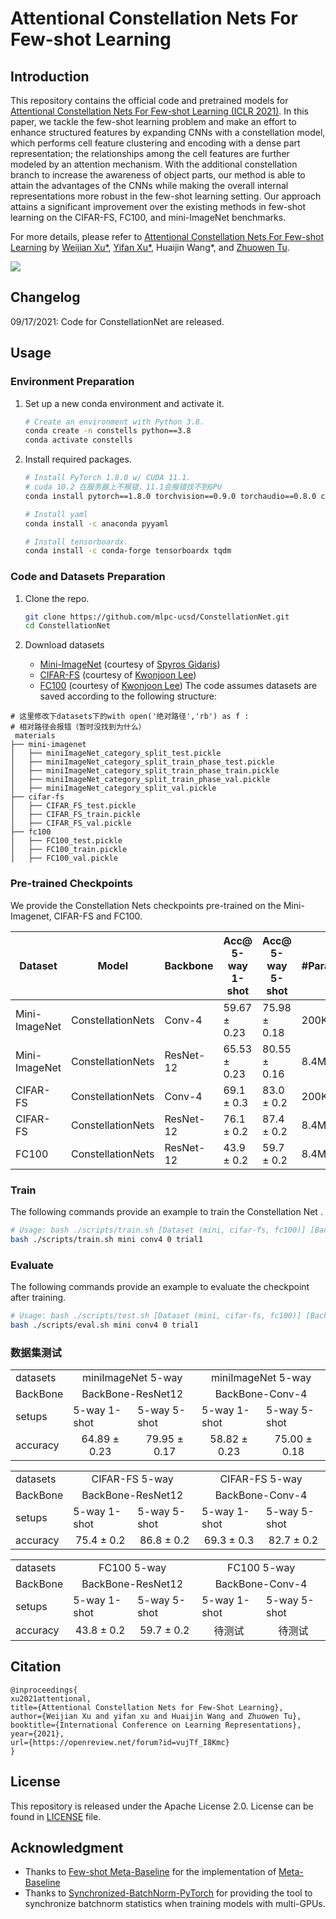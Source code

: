 # Attentional Constellation Nets For Few-shot Learning

## Introduction
This repository contains the official code and pretrained models for [Attentional Constellation Nets For Few-shot Learning (ICLR 2021)](https://openreview.net/pdf?id=vujTf_I8Kmc). In this paper, we tackle the few-shot learning problem and make an effort to enhance structured features by expanding CNNs with a constellation model, which performs cell feature clustering and encoding with a dense part representation; the relationships among the cell features are further modeled by an attention mechanism. With the additional constellation branch to increase the awareness of object parts, our method is able to attain the advantages of the CNNs while making the overall internal representations more robust in the few-shot learning setting. Our approach attains a significant improvement over the existing methods in few-shot learning on the CIFAR-FS, FC100, and mini-ImageNet benchmarks.


For more details, please refer to [Attentional Constellation Nets For Few-shot Learning](https://openreview.net/pdf?id=vujTf_I8Kmc) by [Weijian Xu*](https://weijianxu.com/), [Yifan Xu*](https://yfxu.com/), Huaijin Wang*, and [Zhuowen Tu](https://pages.ucsd.edu/~ztu/).


<img src="./fig/ConstellationNets.svg">


## Changelog

09/17/2021: Code for ConstellationNet are released.

## Usage


### Environment Preparation
1. Set up a new conda environment and activate it.
   ```bash
   # Create an environment with Python 3.8.
   conda create -n constells python==3.8
   conda activate constells
   ```

2. Install required packages.
   ```bash
   # Install PyTorch 1.8.0 w/ CUDA 11.1.
   # cuda 10.2 在服务器上不报错，11.1会报错找不到GPU
   conda install pytorch==1.8.0 torchvision==0.9.0 torchaudio==0.8.0 cudatoolkit=10.2 -c pytorch -c conda-forge

   # Install yaml
   conda install -c anaconda pyyaml

   # Install tensorboardx.
   conda install -c conda-forge tensorboardx tqdm
   ```

### Code and Datasets Preparation
1. Clone the repo.
   ```bash
   git clone https://github.com/mlpc-ucsd/ConstellationNet.git
   cd ConstellationNet
   ```

2. Download datasets
   - [Mini-ImageNet](https://drive.google.com/file/d/1fJAK5WZTjerW7EWHHQAR9pRJVNg1T1Y7/view?usp=sharing) (courtesy of [Spyros Gidaris](https://github.com/gidariss/FewShotWithoutForgetting))
   - [CIFAR-FS](https://drive.google.com/file/d/1GjGMI0q3bgcpcB_CjI40fX54WgLPuTpS/view?usp=sharing) (courtesy of [Kwonjoon Lee](https://github.com/kjunelee/MetaOptNet))
   - [FC100](https://drive.google.com/file/d/1_ZsLyqI487NRDQhwvI7rg86FK3YAZvz1/view?usp=sharing) (courtesy of [Kwonjoon Lee](https://github.com/kjunelee/MetaOptNet))
   The code assumes datasets are saved according to the following structure:
   
```
# 这里修改下datasets下的with open('绝对路径','rb') as f :
# 相对路径会报错（暂时没找到为什么）
 materials
├── mini-imagenet
│   ├── miniImageNet_category_split_test.pickle
│   ├── miniImageNet_category_split_train_phase_test.pickle
│   ├── miniImageNet_category_split_train_phase_train.pickle
│   ├── miniImageNet_category_split_train_phase_val.pickle
│   ├── miniImageNet_category_split_val.pickle
├── cifar-fs
│   ├── CIFAR_FS_test.pickle
│   ├── CIFAR_FS_train.pickle
│   ├── CIFAR_FS_val.pickle
├── fc100
│   ├── FC100_test.pickle
│   ├── FC100_train.pickle
│   ├── FC100_val.pickle

```


### Pre-trained Checkpoints

We provide the Constellation Nets checkpoints pre-trained on the Mini-Imagenet, CIFAR-FS and FC100.


| Dataset | Model| Backbone | Acc@ 5-way 1-shot | Acc@ 5-way 5-shot| #Params | SHA-256 (first 8 chars) | URL |
| --- | --- | --- | --- | --- | --- | --- | --- |
| Mini-ImageNet | ConstellationNets | Conv-4 | 59.67 ± 0.23 | 75.98 ± 0.18 | 200K | d76075a5  | [model](https://vcl.ucsd.edu/constellation/mini_conv4/max-f-va.pth)  |
| Mini-ImageNet | ConstellationNets | ResNet-12 | 65.53 ± 0.23 | 80.55 ± 0.16 | 8.4M | cf716d90 | [model](https://vcl.ucsd.edu/constellation/mini_res12/max-f-va.pth)  |
| CIFAR-FS | ConstellationNets | Conv-4 | 69.1 ± 0.3 | 83.0 ± 0.2 | 200K | 4ea590f9 | [model](https://vcl.ucsd.edu/constellation/cifar_conv4/max-f-va.pth)  |
| CIFAR-FS | ConstellationNets | ResNet-12 | 76.1 ± 0.2 | 87.4 ± 0.2 | 8.4M | dc5d56fa|[model](https://vcl.ucsd.edu/constellation/cifar_res12/max-f-va.pth)  |
| FC100 | ConstellationNets | ResNet-12 | 43.9 ± 0.2 | 59.7 ± 0.2 | 8.4M | d9a829f7 | [model](https://vcl.ucsd.edu/constellation/fc100_res12/max-f-va.pth)|


   
### Train
   The following commands provide an example to train the Constellation Net .
   ```bash
   # Usage: bash ./scripts/train.sh [Dataset (mini, cifar-fs, fc100)] [Backbone (conv4, res12)] [GPU index] [Tag]
   bash ./scripts/train.sh mini conv4 0 trial1
   ```

### Evaluate
   The following commands provide an example to evaluate the checkpoint after training.
   ```bash
   # Usage: bash ./scripts/test.sh [Dataset (mini, cifar-fs, fc100)] [Backbone (conv4, res12)] [GPU index] [Tag]
   bash ./scripts/eval.sh mini conv4 0 trial1
   ```
### 数据集测试


<table>
  <tr>
    <td>datasets</td>
    <td colspan="2" align="center">miniImageNet 5-way</td>
    <td colspan="2" align="center">miniImageNet 5-way</td>
  </tr>
  <tr>
    <td>BackBone</td>
    <td colspan="2" align="center">BackBone-ResNet12</td>
    <td colspan="2" align="center">BackBone-Conv-4</td>
  </tr>
  <tr>
    <td>setups</td>
    <td>5-way 1-shot </td>
    <td>5-way 5-shot </td>
    <td>5-way 1-shot </td>
    <td>5-way 5-shot </td>
  </tr>
  <tr>
    <td>accuracy</td>
    <td align="center">64.89 ± 0.23</td>
    <td align="center">79.95 ± 0.17</td>
    <td align="center">58.82 ± 0.23</td>
    <td align="center">75.00 ± 0.18</td>
   </tr>

</table>

<table>
  <tr>
    <td>datasets</td>
    <td colspan="2" align="center">CIFAR-FS 5-way</td>
    <td colspan="2" align="center">CIFAR-FS 5-way</td>
  </tr>
  <tr>
    <td>BackBone</td>
    <td colspan="2" align="center">BackBone-ResNet12</td>
    <td colspan="2" align="center">BackBone-Conv-4</td>
  </tr>
  <tr>
    <td>setups</td>
    <td>5-way 1-shot </td>
    <td>5-way 5-shot </td>
    <td>5-way 1-shot </td>
    <td>5-way 5-shot </td>
  </tr>
  <tr>
    <td>accuracy</td>
    <td align="center">75.4 ± 0.2</td>
    <td align="center">86.8 ± 0.2</td>
    <td align="center">69.3 ± 0.3</td>
    <td align="center">82.7 ± 0.2</td>
   </tr>
</table>

<table>
  <tr>
    <td>datasets</td>
    <td colspan="2" align="center">FC100 5-way</td>
    <td colspan="2" align="center">FC100 5-way</td>
  </tr>
  <tr>
    <td>BackBone</td>
    <td colspan="2" align="center">BackBone-ResNet12</td>
    <td colspan="2" align="center">BackBone-Conv-4</td>
  </tr>
  <tr>
    <td>setups</td>
    <td>5-way 1-shot </td>
    <td>5-way 5-shot </td>
    <td>5-way 1-shot </td>
    <td>5-way 5-shot </td>
  </tr>
  <tr>
    <td>accuracy</td>
    <td align="center">43.8 ± 0.2</td>
    <td align="center">59.7 ± 0.2</td>
    <td align="center">待测试</td>
    <td align="center">待测试</td>
   </tr>
</table>


## Citation
```
@inproceedings{
xu2021attentional,
title={Attentional Constellation Nets for Few-Shot Learning},
author={Weijian Xu and yifan xu and Huaijin Wang and Zhuowen Tu},
booktitle={International Conference on Learning Representations},
year={2021},
url={https://openreview.net/forum?id=vujTf_I8Kmc}
}
```

## License
This repository is released under the Apache License 2.0. License can be found in [LICENSE](LICENSE) file.

## Acknowledgment
- Thanks to [Few-shot Meta-Baseline](https://github.com/yinboc/few-shot-meta-baseline) for the implementation of [Meta-Baseline](https://arxiv.org/pdf/2003.04390.pdf)
- Thanks to [Synchronized-BatchNorm-PyTorch](https://github.com/vacancy/Synchronized-BatchNorm-PyTorch) for providing the tool to synchronize batchnorm statistics when training models with multi-GPUs.
